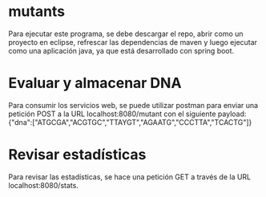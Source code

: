 # mutants

Para ejecutar este programa, se debe descargar el repo, abrir como un proyecto en eclipse, refrescar las dependencias de maven y luego ejecutar como una aplicación java, ya que está desarrollado con spring boot.

# Evaluar y almacenar DNA
Para consumir los servicios web, se puede utilizar postman para enviar una petición POST a la URL localhost:8080/mutant con el siguiente payload: 
{"dna":["ATGCGA","ACGTGC","TTAYGT","AGAATG","CCCTTA","TCACTG"]}

# Revisar estadísticas
Para revisar las estadísticas, se hace una petición GET a través de la URL localhost:8080/stats.
